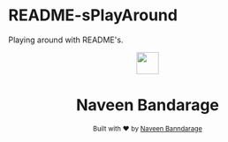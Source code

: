 # README-sPlayAround
Playing around with README's. 

<div align="center">
  <img src="https://media.giphy.com/media/4ilFRqgbzbx4c/giphy.gif" width="40" height="40" />
  <br>
  <h1>Naveen Bandarage</h1>
  <sub>Built with ❤︎ by
  <a href="https://github.com/NaveenBandarage">Naveen Banndarage</a>
	</sub>
</div>
